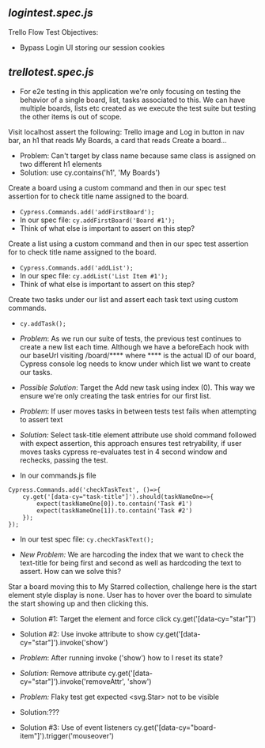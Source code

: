 ## _logintest.spec.js_
Trello Flow Test Objectives: 
- Bypass Login UI storing our session cookies

## _trellotest.spec.js_
- For e2e testing in this application we're only focusing on testing the behavior of a single board, list, tasks associated to this.  We can have multiple boards, lists etc created as we execute the test suite but testing the other items is out of scope.

Visit localhost assert the following: Trello image and Log in button in nav bar, an h1 that reads My Boards, a card that reads Create a board...

- Problem: Can't target by class name because same class is assigned on two different h1 elements 
- Solution: use cy.contains('h1', 'My Boards')

Create a board using a custom command and then in our spec test assertion for to check title name assigned to the board.
- `Cypress.Commands.add('addFirstBoard');`
- In our spec file: `cy.addFirstBoard('Board #1');`
- Think of what else is important to assert on this step?

Create a list using a custom command and then in our spec test assertion for to check title name assigned to the board.
- `Cypress.Commands.add('addList');`
- In our spec file: `cy.addList('List Item #1');`
- Think of what else is important to assert on this step?

Create two tasks under our list and assert each task text using custom commands.
- `cy.addTask();`
- _Problem_: As we run our suite of tests, the previous test continues to create a new list each time.  Although we have a beforeEach hook with our baseUrl visiting /board/**** where **** is the actual ID of our board, Cypress console log needs to know under which list we want to create our tasks.

- _Possible Solution_: Target the Add new task using index (0).  This way we ensure we're only creating the task entries for our first list.

- _Problem_: If user moves tasks in between tests test fails when attempting to assert text
- _Solution:_ Select task-title element attribute use shold command followed with expect assertion, this approach ensures test retryability, if user moves tasks cypress re-evaluates test in 4 second window and rechecks, passing the test.

- In our commands.js file
```
Cypress.Commands.add('checkTaskText', ()=>{
    cy.get('[data-cy="task-title"]').should(taskNameOne=>{
        expect(taskNameOne[0]).to.contain('Task #1')
        expect(taskNameOne[1]).to.contain('Task #2')
    });
});

```
- In our test spec file: `cy.checkTaskText();`

- _New Problem:_ We are harcoding the index that we want to check the text-title for being first and second as well as hardcoding the text to assert.  How can we solve this?

Star a board moving this to My Starred collection, challenge here is the start element style display is none.  User has to hover over the board to simulate the start showing up and then clicking this.
- Solution #1: Target the element and force click cy.get('[data-cy="star"]')

- Solution #2: Use invoke attribute to show cy.get('[data-cy="star"]').invoke('show')
- _Problem_: After running invoke ('show') how to I reset its state?
- _Solution:_ Remove attribute cy.get('[data-cy="star"]').invoke('removeAttr', 'show')
- _Problem:_ Flaky test get expected <svg.Star> not to be visible
- Solution:??? 

- Solution #3: Use of event listeners cy.get('[data-cy="board-item"]').trigger('mouseover')